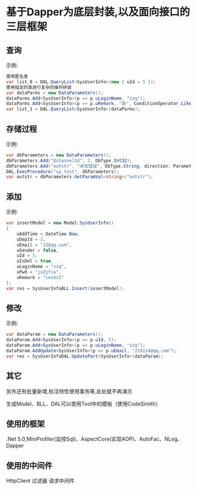 基于Dapper为底层封装,以及面向接口的三层框架
========================================

查询
------------------------------------------------------------

示例:

```csharp
使用匿名类
var list_0 = DAL.QueryList<SysUserInfo>(new { uId = 5 });
使用指定的类进行复杂的操作拼装
var dataParms = new DataParameters();
dataParms.Add<SysUserInfo>(p => p.uLoginName, "zzq");
dataParms.Add<SysUserInfo>(p => p.uRemark, "良", ConditionOperator.Like);
var list_1 = DAL.QueryList<SysUserInfo>(dataParms);
```

存储过程
------------------------------------------------------------

示例:

```csharp
var dbParameters = new DataParameters();
dbParameters.Add("@channelId", 2, DbType.Int32);
dbParameters.Add("outstr", "未知错误", DbType.String, direction: ParameterDirection.Output);
DAL.ExecProcedure("sp_test", dbParameters);
var outstr = dbParameters.GetParamVal<string>("outstr");
```

添加
------------------------------------------------------------

示例:

```csharp
var insertModel = new Model.SysUserInfo()
{
    uAddTime = DateTime.Now,
    uDepId = 2,
    uEmail = "12@qq.com",
    uGender = false,
    uId = 5,
    uIsDel = true,
    uLoginName = "zzq",
    uPwd = "jsdjfiu",
    uRemark = "ceshi1"
};
var res = SysUserInfoBLL.Insert(insertModel);
```

修改
------------------------------------------------------------

示例:

```csharp
var dataParam = new DataParameters();
dataParam.Add<SysUserInfo>(p => p.uId, 5);
dataParam.Add<SysUserInfo>(p => p.uLoginName, "zzq");
dataParam.AddUpdate<SysUserInfo>(p => p.uEmail, "219114@qq.com");
var res = SysUserInfoDAL.UpdatePart<SysUserInfo>(dataParam);
```

其它
------------------------------------------------------------

另外还有批量新增,标注特性使用事务等,此处就不再演示

生成Model、BLL、DAL可以使用Tool中的模板（使用CodeSimith）

使用的框架
---------------------
.Net 5.0,MiniProfiler(监控Sql)、AspectCore(实现AOP)、AutoFac、NLog、Dapper

使用的中间件
---------------------
HttpClient 过滤器 请求中间件
